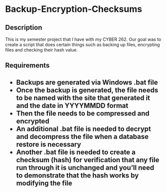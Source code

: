 <h1>Backup-Encryption-Checksums</h1>

<h2>Description</h2>
This is my semester project that I have with my CYBER 262. Our goal was to create a script that does certain things such as backing up files, encrypting files and checking their hash value.

<h2>Requirements<h2>
 
 - <b>Backups are generated via Windows .bat file</b>
 - <b>Once the backup is generated, the file needs to be named with the site that generated it and the date in YYYYMMDD format</b>
 - <b>Then the file needs to be compressed and encrypted</b>
 - <b>An additional .bat file is needed to decrypt and decompress the file when a database restore is necessary</b>
 - <b>Another .bat file is needed to create a checksum (hash) for verification that any file run through it is unchanged and you’ll need to demonstrate that the hash works by modifying the file</b>
